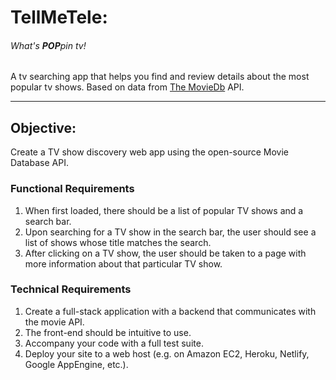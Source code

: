 # TellMeTele:
###### What's <b>POP</b>pin tv!

A tv searching app that helps you find and review details about the most popular tv shows. Based on data from
  [The MovieDb](https://developers.themoviedb.org/3/getting-started) API.

---
## Objective:

Create a TV show discovery web app using the open-source Movie Database API.

### Functional Requirements
1. When first loaded, there should be a list of popular TV shows and a search bar.
2. Upon searching for a TV show in the search bar, the user should see a list of shows whose title matches the search.
3. After clicking on a TV show, the user should be taken to a page with more information about that particular TV show.

### Technical Requirements
1. Create a full-stack application with a backend that communicates with the movie API.
2. The front-end should be intuitive to use.
3. Accompany your code with a full test suite.
4. Deploy your site to a web host (e.g. on Amazon EC2, Heroku, Netlify, Google AppEngine, etc.).
